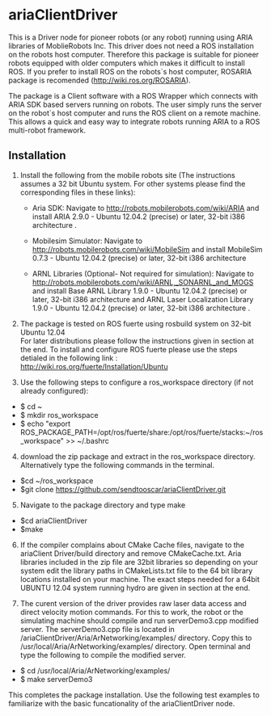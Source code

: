 # ariaClientDriver
This is a Driver node for pioneer robots (or any robot) running using ARIA libraries of MoblieRobots Inc. This driver does not need a ROS installation on the robots host computer. Therefore this package is suitable for pioneer robots equipped with older computers which makes it difficult to install ROS. If you prefer to install ROS on the robots`s host computer, ROSARIA package is recomended (http://wiki.ros.org/ROSARIA).

The package is a Client software with a ROS Wrapper which connects with ARIA SDK based servers running on robots. The user simply runs the server on the robot`s host computer and runs the ROS client on a remote machine. This allows a quick and easy way to integrate robots running ARIA to a ROS multi-robot framework.

## Installation
1. Install the following from the mobile robots site (The instructions assumes a 32 bit Ubuntu system. For other systems please find the corresponding files in these links):

	* Aria SDK: Navigate to  http://robots.mobilerobots.com/wiki/ARIA and install ARIA 2.9.0 - Ubuntu 12.04.2 (precise) or later, 32-bit i386 architecture . 
	
	* Mobilesim Simulator: Navigate to http://robots.mobilerobots.com/wiki/MobileSim and install MobileSim 0.7.3 - Ubuntu 12.04.2 (precise) or later, 32-bit i386 architecture

	* ARNL Libraries (Optional- Not required for simulation): Navigate to http://robots.mobilerobots.com/wiki/ARNL,_SONARNL_and_MOGS and install Base ARNL Library 1.9.0 - Ubuntu 12.04.2 (precise) or later, 32-bit i386 architecture  and ARNL Laser Localization Library 1.9.0 - Ubuntu 12.04.2 (precise) or later, 32-bit i386 architecture .
	
2. The package is tested on ROS fuerte using rosbuild system on 32-bit Ubuntu 12.04  
For later distributions please follow the instructions given in section at the end. 
To install and configure ROS fuerte please use the steps detialed in the following link : http://wiki.ros.org/fuerte/Installation/Ubuntu 

3. Use the following steps to configure a ros_workspace directory (if not already configured):
 * $ cd ~
 * $ mkdir ros_workspace
 * $ echo "export ROS_PACKAGE_PATH=/opt/ros/fuerte/share:/opt/ros/fuerte/stacks:~/ros_workspace" >> ~/.bashrc
 
4. download the zip package and extract in the ros_workspace directory. Alternatively type the following commands in the terminal. 
 * $cd ~/ros_workspace
 * $git clone https://github.com/sendtooscar/ariaClientDriver.git

5. Navigate to the package directory and type make 
 * $cd ariaClientDriver
 * $make


6. If the compiler complains about CMake Cache files,  navigate to the ariaClient
Driver/build directory and remove CMakeCache.txt. Aria libraries included in the zip file are 32bit libraries so depending on your system edit the library paths in CMakeLists.txt file to the 64 bit library locations installed on your machine. The exact steps needed for a 64bit UBUNTU 12.04  system running hydro are given in section at the end.

7. The curent version of the driver provides raw laser data access and direct velocity motion commands.  For this to work, the robot or the simulating machine should compile and run serverDemo3.cpp modified server. The serverDemo3.cpp file is located in  /ariaClientDriver/Aria/ArNetworking/examples/  directory. Copy this to /usr/local/Aria/ArNetworking/examples/ directory. Open terminal and type the following to compile the modified server.
 * $ cd /usr/local/Aria/ArNetworking/examples/ 
 * $ make serverDemo3 

This completes the package installation. Use the following test examples to familiarize with the basic funcationality of the ariaClientDriver node.



